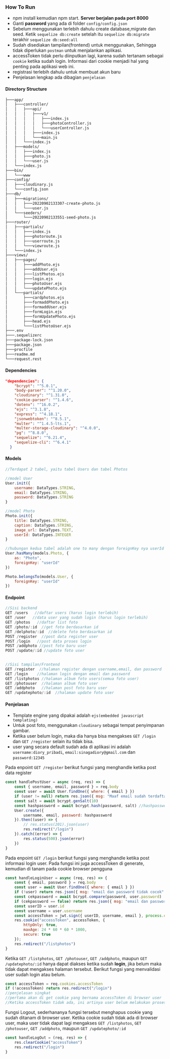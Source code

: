### How To Run
* npm install kemudian npm start. **Server berjalan pada port 8000**
* Ganti **password** yang ada di folder `config/config.json`
* Sebelum menggunakan terlebih dahulu create database,migrate dan seed. Ketik `sequelize db:create` setelah itu `sequelize db:migrate` terakhir `sequelize db:seed:all`
* Sudah disediakan tampilan(frontend) untuk menggunakan, Sehingga tidak diperlukan `postman` untuk menjalankan aplikasi.
* accessToken tidak perlu diinputkan lagi, karena sudah tertanam sebagai `cookie` ketika sudah login. Informasi dari cookie menjadi hal yang penting pada aplikasi web ini.
* registrasi terlebih dahulu untuk membuat akun baru
* Penjelasan lengkap ada dibagian `penjelasan`

#### Directory Structure
```bash
├───app/
│   ├───controller/
│   │   ├───api/
│   │   │   ├───v1/
│   │   │   │   ├───index.js
│   │   │   │   ├───photoController.js
│   │   │   │   └───userController.js
│   │   │   ├───index.js
│   │   │   └───main.js
│   │   └───index.js
│   ├───models/
│   │   ├───index.js
│   │   ├───photo.js
│   │   └───user.js
│   └───index.js
├───bin/
│   └───www
├───config/
│   ├───cloudinary.js
│   └───config.json
├───db/
│   ├───migrations/
│   │   ├───20220902133307-create-photo.js
│   │   └───user.js
│   └───seeders/
│       └───20220902133551-seed-photo.js
├───router/
│   ├───partials/
│   │   ├───index.js
│   │   ├───photoroute.js
│   │   ├───userroute.js
│   │   └───viewroute.js
│   └───index.js
├───views/
│   ├───pages/
│   │   ├───addPhoto.ejs
│   │   ├───addUser.ejs
│   │   ├───listPhotos.ejs
│   │   ├───login.ejs
│   │   ├───photoUser.ejs
│   │   └───updatePhoto.ejs
│   └───partials/
│       ├───cardphotos.ejs
│       ├───formaddPhoto.ejs
│       ├───formaddUser.ejs
│       ├───formLogin.ejs
│       ├───formUpdatePhoto.ejs
│       ├───head.ejs
│       └───listPhotoUser.ejs
├───.env
├───.sequelizerc
├───package-lock.json
├───package.json
├───procfile
├───readme.md
└───request.rest
```

#### Dependencies
```json
"dependencies": {
    "bcrypt": "^5.0.1",
    "body-parser": "^1.20.0",
    "cloudinary": "^1.31.0",
    "cookie-parser": "^1.4.6",
    "dotenv": "^16.0.2",
    "ejs": "^3.1.8",
    "express": "^4.18.1",
    "jsonwebtoken": "^8.5.1",
    "multer": "^1.4.5-lts.1",
    "multer-storage-cloudinary": "^4.0.0",
    "pg": "^8.8.0",
    "sequelize": "^6.21.4",
    "sequelize-cli": "^6.4.1"
  }
```

#### Models
```javascript
//Terdapat 2 tabel, yaitu tabel Users dan tabel Photos

//model User
User.init({
    username: DataTypes.STRING,
    email: DataTypes.STRING,
    password: DataTypes.STRING
}

//model Photo
Photo.init({
    title: DataTypes.STRING,
    caption: DataTypes.STRING,
    image_url: DataTypes.TEXT,
    userId: DataTypes.INTEGER
}

//hubungan kedua tabel adalah one to many dengan foreignKey nya userId
User.hasMany(models.Photo, {
    as: "Photo",
    foreignKey: "userId"
})

Photo.belongsTo(models.User, {
    foreignKey: "userId"
})
```
#### Endpoint
```javascript
//Sisi backend
GET /users   //daftar users (harus login terlebih)
GET /user   //data user yang sudah login (harus login terlebih)
GET /photos   //daftar list foto
GET /photo/:id  //get foto berdasarkan id
GET /delphoto/:id  //delete foto berdasarkan id
POST /register  //post data register user
POST /login   //post data proses login
POST /addphoto //post foto baru user
POST /update/:id //update foto user

 
//Sisi tampilan/Frontend
GET /register  //halaman register dengan username,email, dan password
GET /login    //halaman login dengan email dan password
GET /listphotos //halaman album foto users(semua foto user)
GET /photouser  //halaman album foto user
GET /addphoto   //halaman post foto baru user
GET /updatephoto/:id  //halaman update foto user
```

#### Penjelasan
* Template engine yang dipakai adalah `ejs(embedded javascript templating)`
* Untuk post foto, menggunakan `cloudinary` sebagai tempat penyimpanan gambar.
* Ketika user belum login, maka dia hanya bisa mengakses 
`GET /login` dan `GET /register` selain itu tidak bisa.
* user yang secara default sudah ada di aplikasi ini adalah `username:diory_pribadi`, `email:sinagadiory@gmail.com` dan `password:12345`

Pada enpoint `GET /register` berikut fungsi yang menghandle ketika post data register
```javascript
const handlePostUser = async (req, res) => {
    const { username, email, password } = req.body
    const user = await User.findOne({ where: { email } })
    if (user != null) return res.json({ msg: "Maaf email sudah terdaftar" }) //email harus unik untuk setiap user
    const salt = await bcrypt.genSalt(10)
    const hashpassword = await bcrypt.hash(password, salt) //hashpassword untuk enkripsi password
    User.create({
        username, email, password: hashpassword
    }).then((user) => {
        // res.status(201).json(user)
        res.redirect("/login")
    }).catch((error) => {
        res.status(500).json(error)
    })
}
```
Pada enpoint `GET /login` berikut fungsi yang menghandle ketika post informasi login user.
Pada fungsi ini juga accessToken di generate, kemudian di tanam pada cookie browser pengguna
```javascript
const handleLoginUser = async (req, res) => {
    const { email, password } = req.body
    const user = await User.findOne({ where: { email } })
    if (!user) return res.json({ msg: "email dan password tidak cocok" })
    const cekpassword = await bcrypt.compare(password, user.password)
    if (cekpassword == false) return res.json({ msg: "email dan password tidak cocok" })
    const userID = user.id
    const username = user.username
    const accessToken = jwt.sign({ userID, username, email }, process.env.ACCESS_TOKEN_SECRET, { expiresIn: "1d" })
    res.cookie("accessToken", accessToken, {
        httpOnly: true,
        maxAge: 24 * 60 * 60 * 1000,
        secure: true
    });
    res.redirect("/listphotos")
}
```

Ketika `GET /listphotos`, `GET /photouser`, `GET /addphoto`, maupun `GET /updatephoto/:id` hanya dapat diakses ketika sudah **login**, jika belum maka tidak dapat mengakses halaman tersebut.
Berikut fungsi yang menvalidasi user sudah login atau belum.
```javascript
const accessToken = req.cookies.accessToken
if (!accessToken) return res.redirect("/login")
//penjelasan singkat
//pertama akan di get cookie yang bernama accessToken di browser user
//Ketika accessToken tidak ada, ini artinya user belum melakukan proses login sehingga akan di redirect ke /login
```

Fungsi Logout, sederhananya fungsi tersebut menghapus cookie yang sudah ditanam di browser user.
Ketika cookie sudah tidak ada di browser user, maka user tidak dapat lagi mengakses `GET /listphotos`, `GET /photouser`, `GET /addphoto`, maupun `GET /updatephoto/:id`
```javascript
const handleLogOut = (req, res) => {
    res.clearCookie("accessToken")
    res.redirect("/login")
}
```



